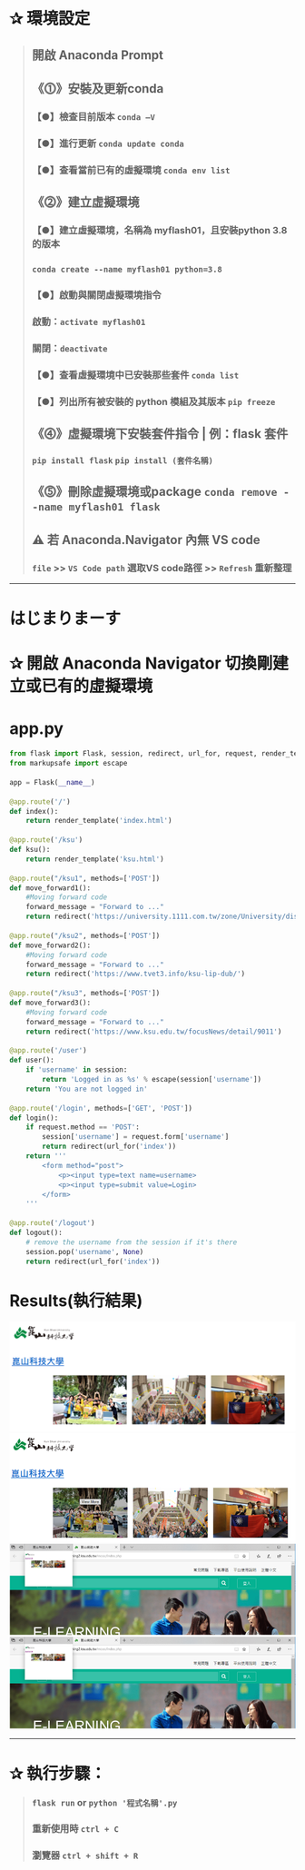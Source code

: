 # ✰ 環境設定
> ## 開啟 Anaconda Prompt
> ## 《⓵》安裝及更新conda
> ### 【●】檢查目前版本 `conda –V `
> ### 【●】進行更新 `conda update conda`
> ### 【●】查看當前已有的虛擬環境 `conda env list`
> ## 《⓶》建立虛擬環境
> ### 【●】建立虛擬環境，名稱為 myflash01，且安裝python 3.8的版本
> ### `conda create --name myflash01 python=3.8`
> ### 【●】啟動與關閉虛擬環境指令
> ### 啟動：`activate myflash01`
> ### 關閉：`deactivate`
> ### 【●】查看虛擬環境中已安裝那些套件 `conda list`
> ### 【●】列出所有被安裝的 python 模組及其版本 `pip freeze`
> ## 《⓸》虛擬環境下安裝套件指令 | 例：flask 套件
> ### `pip install flask` `pip install (套件名稱)`
> ## 《⓹》刪除虛擬環境或package `conda remove --name myflash01 flask`
> ## ⚠ 若 Anaconda.Navigator 內無 VS code
> ### `file` >> `VS Code path` 選取VS code路徑 >> `Refresh` 重新整理
___
# はじまりまーす
# ✰ 開啟 Anaconda Navigator 切換剛建立或已有的虛擬環境
# app.py
```python
from flask import Flask, session, redirect, url_for, request, render_template
from markupsafe import escape
 
app = Flask(__name__)

@app.route('/')
def index():
    return render_template('index.html')

@app.route('/ksu')
def ksu():
    return render_template('ksu.html')
 
@app.route("/ksu1", methods=['POST']) 
def move_forward1(): 
    #Moving forward code 
    forward_message = "Forward to ..." 
    return redirect('https://university.1111.com.tw/zone/University/discussTopic.asp?cat=University&id=214985');
 
@app.route("/ksu2", methods=['POST']) 
def move_forward2(): 
    #Moving forward code 
    forward_message = "Forward to ..." 
    return redirect('https://www.tvet3.info/ksu-lip-dub/')
 
@app.route("/ksu3", methods=['POST']) 
def move_forward3(): 
    #Moving forward code 
    forward_message = "Forward to ..." 
    return redirect('https://www.ksu.edu.tw/focusNews/detail/9011')

@app.route('/user')
def user():
    if 'username' in session:
        return 'Logged in as %s' % escape(session['username'])
    return 'You are not logged in'
 
@app.route('/login', methods=['GET', 'POST'])
def login():
    if request.method == 'POST':
        session['username'] = request.form['username']
        return redirect(url_for('index'))
    return '''
        <form method="post">
            <p><input type=text name=username>
            <p><input type=submit value=Login>
        </form>
    '''
 
@app.route('/logout')
def logout():
    # remove the username from the session if it's there
    session.pop('username', None)
    return redirect(url_for('index'))
```
# Results(執行結果)
![1.伺服網頁程式設計(04-14)](https://github.com/ChengHan16/Cs4high_4080E036/blob/master/image/1.%E4%BC%BA%E6%9C%8D%E7%B6%B2%E9%A0%81%E7%A8%8B%E5%BC%8F%E8%A8%AD%E8%A8%88(04-14).PNG)
![2.伺服網頁程式設計(04-14)](https://github.com/ChengHan16/Cs4high_4080E036/blob/master/image/2.%E4%BC%BA%E6%9C%8D%E7%B6%B2%E9%A0%81%E7%A8%8B%E5%BC%8F%E8%A8%AD%E8%A8%88(04-14).PNG)
![3.伺服網頁程式設計(04-14)](https://github.com/ChengHan16/Cs4high_4080E036/blob/master/image/3.%E4%BC%BA%E6%9C%8D%E7%B6%B2%E9%A0%81%E7%A8%8B%E5%BC%8F%E8%A8%AD%E8%A8%88(04-14).PNG)
![4.伺服網頁程式設計(04-14)](https://github.com/ChengHan16/Cs4high_4080E036/blob/master/image/3.%E4%BC%BA%E6%9C%8D%E7%B6%B2%E9%A0%81%E7%A8%8B%E5%BC%8F%E8%A8%AD%E8%A8%88(04-14).PNG)

___
# ✰ 執行步驟：
> ### `flask run` or `python '程式名稱'.py`
> ### 重新使用時 `ctrl + C`
> ### 瀏覽器 `ctrl + shift + R `
